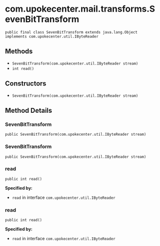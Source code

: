 # com.upokecenter.mail.transforms.SevenBitTransform

    public final class SevenBitTransform extends java.lang.Object implements com.upokecenter.util.IByteReader

## Methods

* `SevenBitTransform​(com.upokecenter.util.IByteReader stream)`<br>
* `int read()`<br>

## Constructors

* `SevenBitTransform​(com.upokecenter.util.IByteReader stream)`<br>

## Method Details

### SevenBitTransform
    public SevenBitTransform​(com.upokecenter.util.IByteReader stream)
### SevenBitTransform
    public SevenBitTransform​(com.upokecenter.util.IByteReader stream)
### read
    public int read()

**Specified by:**

* <code>read</code>&nbsp;in interface&nbsp;<code>com.upokecenter.util.IByteReader</code>

### read
    public int read()

**Specified by:**

* <code>read</code>&nbsp;in interface&nbsp;<code>com.upokecenter.util.IByteReader</code>
